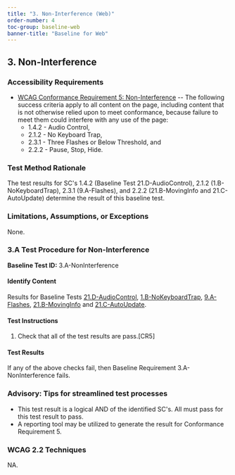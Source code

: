 ```yaml
---
title: "3. Non-Interference (Web)"
order-number: 4
toc-group: baseline-web
banner-title: "Baseline for Web"
---
```

## 3. Non-Interference

### Accessibility Requirements

-   [WCAG Conformance Requirement 5: Non-Interference](https://www.w3.org/WAI/WCAG22/Understanding/conformance#conf-req5) -- The following success criteria apply to all content on the page, including content that is not otherwise relied upon to meet conformance, because failure to meet them could interfere with any use of the page:
    -   1.4.2 - Audio Control,
    -   2.1.2 - No Keyboard Trap,
    -   2.3.1 - Three Flashes or Below Threshold, and
    -   2.2.2 - Pause, Stop, Hide.

### Test Method Rationale

The test results for SC's 1.4.2 (Baseline Test 21.D-AudioControl), 2.1.2 (1.B-NoKeyboardTrap), 2.3.1 (9.A-Flashes), and 2.2.2 (21.B-MovingInfo and 21.C-AutoUpdate) determine the result of this baseline test.

### Limitations, Assumptions, or Exceptions

None.

### 3.A Test Procedure for Non-Interference

**Baseline Test ID:** 3.A-NonInterference
#### Identify Content
<p id="3aIC">Results for Baseline Tests <a href="{{site.baseurl}}/web-baselines/21TimedEvents/#21d-test-procedure-for-audio-control">21.D-AudioControl</a>, <a href="{{site.baseurl}}/web-baselines/01Keyboard/#1b-test-procedure-for-no-keyboard-trap">1.B-NoKeyboardTrap</a>, <a href="{{site.baseurl}}/web-baselines/09Flashing/#9a-test-procedure-for-three-flashes-or-below-threshold">9.A-Flashes</a>, <a href="{{site.baseurl}}/web-baselines/21TimedEvents/#21b-test-procedure-for-moving-information">21.B-MovingInfo</a> and <a href="{{site.baseurl}}/web-baselines/21TimedEvents/#21c-test-procedure-for-auto-updating-information">21.C-AutoUpdate</a>.</p>

#### Test Instructions
<ol id="3aTI">
    <li id="3aTI-1">Check that all of the test results are pass.[CR5]</li>
</ol>

#### Test Results
<p id="3aTR">If any of the above checks fail, then Baseline Requirement 3.A-NonInterference fails.</p>

### Advisory: Tips for streamlined test processes

-   This test result is a logical AND of the identified SC's. All must pass for this test result to pass.
-   A reporting tool may be utilized to generate the result for Conformance Requirement 5.

### WCAG 2.2 Techniques

NA.
